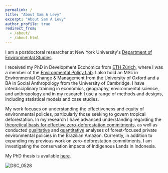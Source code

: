 ```yaml
---
permalink: /
title: "About Sam A Levy"
excerpt: "About Sam A Levy"
author_profile: true
redirect_from: 
  - /about/
  - /about.html
---
```

I am a postdoctoral researcher at New York University's [Department of Environmental Studies](https://as.nyu.edu/departments/environment.html). 

I received my PhD in Development Economics from [ETH Zürich](https://ethz.ch/en.html), where I was a member of the [Environmental Policy Lab](https://epl.ethz.ch/). I also hold an MSc in Environmental Change & Management from the University of Oxford and a BA in Social Anthropology from the University of Cambridge. I have interdisciplinary training in economics, geography, environmental science, and anthropology and in my research I use a range of methods and designs, including statistical models and case studies.

My work focuses on understanding the effectiveness and equity of environmental policies, particularly those seeking to govern tropical deforestation. In my research I have advanced understanding regarding the [theoretical basis for effective zero-deforestation commitments](https://sam-a-levy.github.io/publication/2019-CriteriaZDC), as well as conducted [qualitative](https://sam-a-levy.github.io/publication/2022-CattleZDC) and [quantitative](https://sam-a-levy.github.io/publication/2023-MarketShare) analyses of forest-focused private environmental policies in the Brazilian Amazon. Currently, in addition to expanding my previous work on zero-deforestation commitments, I am investigating the conservation impacts of Indigenous Lands in Indonesia.

My PhD thesis is available [here](https://doi.org/10.3929/ethz-b-000539299).

![DSC_0528](https://sam-a-levy.github.io/images/DSC_0545.jpeg)
